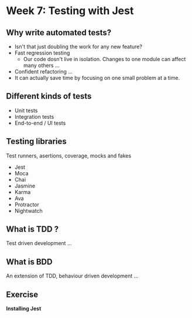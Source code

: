 # Week 7: Testing with Jest

## Why write automated tests?

- Isn't that just doubling the work for any new feature?
- Fast regression testing
  - Our code dosn't live in isolation. Changes to one module can affect many others ...
- Confident refactoring ...
- It can actually save time by focusing on one small problem at a time.

## Different kinds of tests

- Unit tests
- Integration tests
- End-to-end / UI tests

## Testing libraries

Test runners, asertions, coverage, mocks and fakes

- Jest
- Moca
- Chai
- Jasmine
- Karma
- Ava
- Protractor
- Nightwatch

## What is TDD ?

Test driven development ...

## What is BDD

An extension of TDD, behaviour driven development ...

## Exercise

**Installing Jest**
